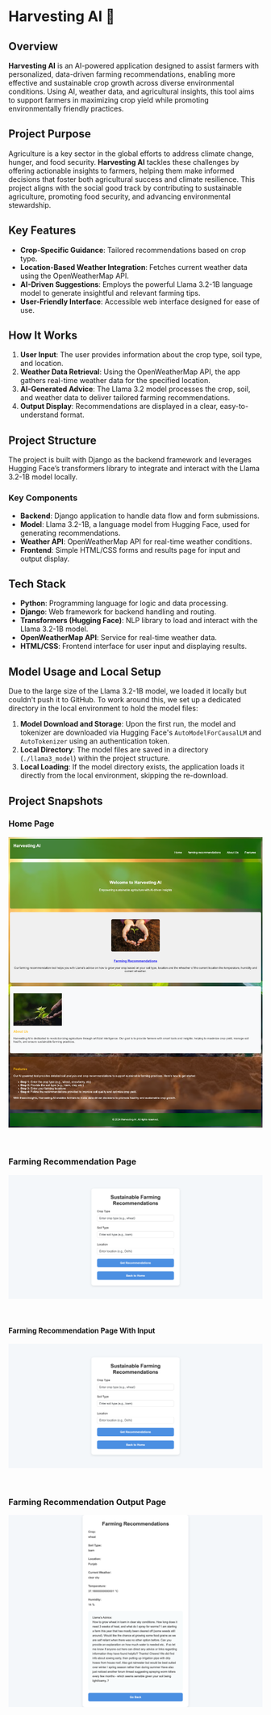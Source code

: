 # Harvesting AI 🌾

## Overview
**Harvesting AI** is an AI-powered application designed to assist farmers with personalized, data-driven farming recommendations, enabling more effective and sustainable crop growth across diverse environmental conditions. Using AI, weather data, and agricultural insights, this tool aims to support farmers in maximizing crop yield while promoting environmentally friendly practices.

## Project Purpose
Agriculture is a key sector in the global efforts to address climate change, hunger, and food security. **Harvesting AI** tackles these challenges by offering actionable insights to farmers, helping them make informed decisions that foster both agricultural success and climate resilience. This project aligns with the social good track by contributing to sustainable agriculture, promoting food security, and advancing environmental stewardship.

## Key Features
- **Crop-Specific Guidance**: Tailored recommendations based on crop type.
- **Location-Based Weather Integration**: Fetches current weather data using the OpenWeatherMap API.
- **AI-Driven Suggestions**: Employs the powerful Llama 3.2-1B language model to generate insightful and relevant farming tips.
- **User-Friendly Interface**: Accessible web interface designed for ease of use.

## How It Works
1. **User Input**: The user provides information about the crop type, soil type, and location.
2. **Weather Data Retrieval**: Using the OpenWeatherMap API, the app gathers real-time weather data for the specified location.
3. **AI-Generated Advice**: The Llama 3.2 model processes the crop, soil, and weather data to deliver tailored farming recommendations.
4. **Output Display**: Recommendations are displayed in a clear, easy-to-understand format.

## Project Structure
The project is built with Django as the backend framework and leverages Hugging Face’s transformers library to integrate and interact with the Llama 3.2-1B model locally.

### Key Components
- **Backend**: Django application to handle data flow and form submissions.
- **Model**: Llama 3.2-1B, a language model from Hugging Face, used for generating recommendations.
- **Weather API**: OpenWeatherMap API for real-time weather conditions.
- **Frontend**: Simple HTML/CSS forms and results page for input and output display.

## Tech Stack
- **Python**: Programming language for logic and data processing.
- **Django**: Web framework for backend handling and routing.
- **Transformers (Hugging Face)**: NLP library to load and interact with the Llama 3.2-1B model.
- **OpenWeatherMap API**: Service for real-time weather data.
- **HTML/CSS**: Frontend interface for user input and displaying results.

## Model Usage and Local Setup
Due to the large size of the Llama 3.2-1B model, we loaded it locally but couldn't push it to GitHub. To work around this, we set up a dedicated directory in the local environment to hold the model files:

1. **Model Download and Storage**: Upon the first run, the model and tokenizer are downloaded via Hugging Face's `AutoModelForCausalLM` and `AutoTokenizer` using an authentication token.
2. **Local Directory**: The model files are saved in a directory (`./llama3_model`) within the project structure.
3. **Local Loading**: If the model directory exists, the application loads it directly from the local environment, skipping the re-download.

## Project Snapshots

### Home Page
![Home Page](https://github.com/sreedevnair/Harvesting-AI-MumbaiHacks-Hackathon/blob/main/Output-Images/Homepage.png?raw=true)

<br>

### Farming Recommendation Page
![Farming Recommendation Page](https://github.com/sreedevnair/Harvesting-AI-MumbaiHacks-Hackathon/blob/main/Output-Images/Farming-Recommendation-Page.png?raw=true)

<br>

#### Farming Recommendation Page With Input
![Farming Recommendation Page With Input](https://github.com/sreedevnair/Harvesting-AI-MumbaiHacks-Hackathon/blob/main/Output-Images/Farming-Recommendation-Page.png?raw=true)

<br>

### Farming Recommendation Output Page
![Farming Recommendation Page](https://github.com/sreedevnair/Harvesting-AI-MumbaiHacks-Hackathon/blob/main/Output-Images/Farming-Recommendation-Output.png?raw=true)




